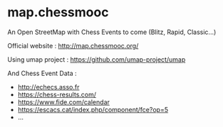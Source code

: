 # map.chessmooc
An Open StreetMap with Chess Events to come (Blitz, Rapid, Classic...)

Official website : http://map.chessmooc.org/

Using umap project : https://github.com/umap-project/umap

And Chess Event Data :

- http://echecs.asso.fr
- https://chess-results.com/
- https://www.fide.com/calendar
- https://escacs.cat/index.php/component/fce?op=5
- ...
